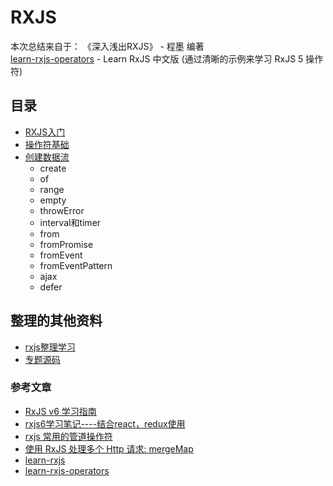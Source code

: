 # RXJS 

本次总结来自于：
《深入浅出RXJS》 -  程墨 编著                                 
[learn-rxjs-operators](https://github.com/RxJS-CN/learn-rxjs-operators) - Learn RxJS 中文版 (通过清晰的示例来学习 RxJS 5 操作符) 

## 目录
- [RXJS入门](./docs/02、RXJS入门.md)
- [操作符基础](./docs/03、操作符.md)
- [创建数据流](./docs/04、创建数据流.md)
    - create
    - of
    - range
    - empty
    - throwError
    - interval和timer
    - from
    - fromPromise
    - fromEvent
    - fromEventPattern
    - ajax
    - defer


## 整理的其他资料
- [rxjs整理学习](./docs/01、基础整理.md)
- [专题源码](https://github.com/yanlele/node-index-core/tree/master/packages/book/23%E3%80%81RXJS)




### 参考文章
- [RxJS v6 学习指南](https://www.imooc.com/article/70323)
- [rxjs6学习笔记----结合react，redux使用](https://blog.csdn.net/github_36487770/article/details/81168346)
- [rxjs 常用的管道操作符](https://www.cnblogs.com/ajanuw/p/8986776.html)
- [使用 RxJS 处理多个 Http 请求: mergeMap](https://segmentfault.com/a/1190000010088631)
- [learn-rxjs](https://github.com/btroncone/learn-rxjs)
- [learn-rxjs-operators](https://github.com/RxJS-CN/learn-rxjs-operators)

